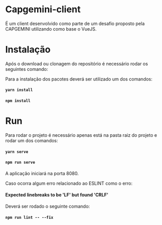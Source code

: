 # Capgemini-client
É um client desenvolvido como parte de um desafio proposto pela CAPGEMINI utilizando como base o VueJS.

# Instalação
Após o download ou clonagem do repositório é necessário rodar os seguintes comando:

Para a instalação dos pacotes deverá ser utilizado um dos comandos:
#### `yarn install`
#### `npm install`

# Run

Para rodar o projeto é necessário apenas está na pasta raiz do projeto e rodar um dos comandos:
#### `yarn serve`
#### `npm run serve`

A aplicação iniciará na porta 8080.

Caso ocorra algum erro relacionado ao ESLINT como o erro:
#### Expected linebreaks to be 'LF' but found 'CRLF'

Deverá ser rodado o seguinte comando:
#### `npm run lint -- --fix`
